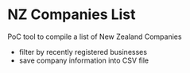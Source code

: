 # NZ Companies List

PoC tool to compile a list of New Zealand Companies

 - filter by recently registered businesses
 - save company information into CSV file
